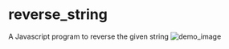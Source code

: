 # reverse_string
 A Javascript program to reverse the given string
![demo_image](https://github.com/vishalforwork/reverse_string/assets/131588842/ca6f685a-8d1e-49c9-8f42-3e81c2bab355)
